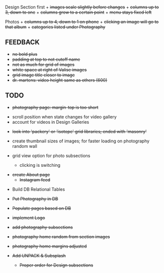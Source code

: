 Design Section first
	+ ~~images scale slightly before changes~~
	+ ~~columns up to 3, down to one~~
	+ ~~columns grow to a certain point~~
	+ ~~menu stays fixed left~~

Photos
	+ ~~columns up to 4, down to 1 on phone~~
	+ ~~clicking an image will go to that album~~
	+ ~~categories listed under Photography~~



FEEDBACK
----------------
+ ~~no bold plus~~
+ ~~padding at top to not cutoff name~~
+ ~~not as much for grid of images~~
+ ~~white space at right of Valise images~~
+ ~~grid image title closer to image~~
+ ~~dr. martens: video height same as others (600)~~


TODO
----------

+ ~~photography page: margin-top is too short~~
- scroll position when state changes for video gallery
- account for videos in Design Galleries
+ ~~look into 'packery' or 'isotope' grid libraries; ended with 'masonry'~~
- create thumbnail sizes of images; for faster loading on photography random wall

- grid view option for photo subsections
	- clicking is switching
+ ~~create About page~~
	+ ~~Instagram feed~~

- Build DB Relational Tables
+ ~~Put Photography in DB~~
+ ~~Populate pages based on DB~~

+ ~~implement Logo~~
+ ~~add photography subsections~~
+ ~~photography home random from section images~~
+ ~~photography home margins adjusted~~
+ ~~Add UNPACK & Subsplash~~
	+ ~~Proper order for Design subsections~~
